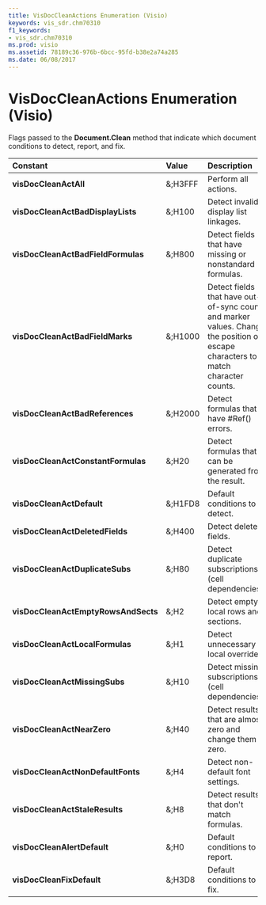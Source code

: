 ```yaml
---
title: VisDocCleanActions Enumeration (Visio)
keywords: vis_sdr.chm70310
f1_keywords:
- vis_sdr.chm70310
ms.prod: visio
ms.assetid: 78189c36-976b-6bcc-95fd-b38e2a74a285
ms.date: 06/08/2017
---
```



# VisDocCleanActions Enumeration (Visio)

Flags passed to the **Document.Clean** method that indicate which document conditions to detect, report, and fix.



|**Constant**|**Value**|**Description**|
|:-----|:-----|:-----|
| **visDocCleanActAll**|&;H3FFF|Perform all actions.|
| **visDocCleanActBadDisplayLists**|&;H100|Detect invalid display list linkages.|
| **visDocCleanActBadFieldFormulas**|&;H800|Detect fields that have missing or nonstandard formulas.|
| **visDocCleanActBadFieldMarks**|&;H1000|Detect fields that have out-of-sync count and marker values. Change the position of escape characters to match character counts.|
| **visDocCleanActBadReferences**|&;H2000|Detect formulas that have #Ref() errors.|
| **visDocCleanActConstantFormulas**|&;H20|Detect formulas that can be generated from the result.|
| **visDocCleanActDefault**|&;H1FD8|Default conditions to detect.|
| **visDocCleanActDeletedFields**|&;H400|Detect deleted fields.|
| **visDocCleanActDuplicateSubs**|&;H80|Detect duplicate subscriptions (cell dependencies).|
| **visDocCleanActEmptyRowsAndSects**|&;H2|Detect empty local rows and sections.|
| **visDocCleanActLocalFormulas**|&;H1|Detect unnecessary local overrides.|
| **visDocCleanActMissingSubs**|&;H10|Detect missing subscriptions (cell dependencies).|
| **visDocCleanActNearZero**|&;H40|Detect results that are almost zero and change them to zero.|
| **visDocCleanActNonDefaultFonts**|&;H4|Detect non-default font settings.|
| **visDocCleanActStaleResults**|&;H8|Detect results that don't match formulas.|
| **visDocCleanAlertDefault**|&;H0|Default conditions to report.|
| **visDocCleanFixDefault**|&;H3D8|Default conditions to fix.|

